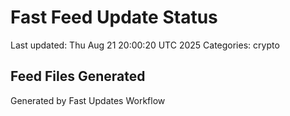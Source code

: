 # Fast Feed Update Status
Last updated: Thu Aug 21 20:00:20 UTC 2025
Categories: crypto

## Feed Files Generated

Generated by Fast Updates Workflow
